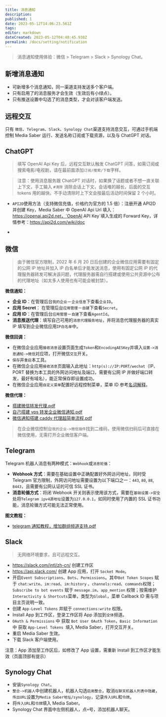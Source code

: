 ```yaml
---
title: 消息通知
description:
published: 1
date: 2023-05-12T14:06:23.561Z
tags:
editor: markdown
dateCreated: 2023-05-12T04:48:45.938Z
permalink: /docs/setting/notification
---
```


> 消息通知使用体验：微信 > Telegram > Slack > Synology Chat。

## 新增消息通知

- 可新增多个消息通知，同一渠道支持发送多个客户端。
- 只有启用了的消息服务才会生效（生效后有小绿点）。
- 只有推送设置中勾选了的消息类型，才会对该客户端发送。

## 远程交互

只有 `微信`、`Telegram`、`Slack`、`Synology Chat`渠道支持消息交互，可通过手机端控制 Media Saber 运行、发送名称订阅或下载资源，以及与 ChatGPT 对话。

## ChatGPT

> 填写 OpenAI Api Key 后，远程交互默认触发 ChatGPT 问答，如需订阅或搜索电影/电视剧，请在最前面添加`订阅/搜索/下载`字样。

> 注意：使用消息服务跟 ChatGPT 对话时，如果换了话题或者不想一直关联上下文，手工输入 `#清除` 消除会话上下文，会话堆的越长，后面的交互 tokens 用的越快。不手动清除时上下文会按最后活动时间保留 2 个小时。

- `API2D`使用方法（支持微信充值，价格约为官方的 1.5 倍）：注册开通 API2D 并创建 Key，Media Saber 中 OpenAI Api Url 填入：https://openai.api2d.net，`OpenAI API Key`填入生成的 Forward Key，详情参考：https://api2d.com/wiki/doc

-

## 微信

> 由于微信官方限制，2022 年 6 月 20 日后创建的企业微信应用需要有固定的公网 IP 地址并加入 IP 白名单后才能发送消息，使用有固定公网 IP 的代理服务器转发可解决该问题，代理服务器需自行搭建或使用公共资源中公布的代理地址（如太多人使用也有可能会被封禁）。

**微信通知：**

- **企业 ID**：在管理后台`我的企业`－`企业信息`下查看`企业ID`。
- **应用 Secret**： 在管理后台`应用管理`－`自建`下查看`Secret`。
- **应用 ID**：在管理后台`应用管理`－`自建`下查看`AgentId`。
- **消息推送代理**：填写自己可用的`消息代理服务地址`，并将消息代理服务器的真实 IP 填写到企业微信应用`IP白名单`中。

**微信回调：**

- 在微信企业应用`接收消息`设置页面生成`Token`和`EncodingAESKey`并填入`设置->消息通知->微信`对应项，打开微信`交互`开关。
- `保存`并`重启`本工具。
- 在微信企业应用`接收消息`页面输入此地址：`http(s)://IP:PORT/wechat`（IP、PORT 替换为本工具的外网访问地址及端口，需要有公网 IP 并做好端口转发，最好有域名），能正常保存即设置成功。
- 在微信企业应用`自定义菜单`配置好远程控制菜单，菜单 ID 参考[名词解释](/docs/other/glossary/#远程交互命令)。

**微信代理：**

- [搭建微信转发代理.pdf](/files/搭建微信转发代理_.pdf)
- [自己搭建 vps 转发企业微信通知.pdf](/files/自己搭建vps转发企业微信通知.pdf)
- [微信通知搭建 caddy 代理超简单流程.pdf](/files/微信通知搭建caddy代理超简单流程.pdf)

> 在企业微信控制台`我的企业->微信插件`找到二维码，使用微信扫码后可直接在微信使用，无需打开企业微信客户端。

## Telegram

Telegram 机器人消息有两种模式：`Webhook`或`消息轮循`：

- **Webhook 方式**：需要在基础设置中正确配置好外网访问地址，同时受 Telegram 官方限制，外网访问地址需要设置为以下端口之一：`443`, `80`, `88`, `8443`，且需要有公网认证的可信 SSL 证书。
- **消息轮循方式**：将闭 Webhook 开关则表示使用该方式，需要在`基础设置->安全`处将`Telegram ipv4源地址`设置为`127.0.0.1`，如同时使用了内置的 SSL 证书功能，消息轮循方式可能无法正常使用。

**图文教程：**

- [telegram 通知教程，增加群组频道支持.pdf](/files/telegram通知教程，增加群组频道支持.pdf)

## Slack

> 无网络环境要求，且可远程交互。

- https://slack.com/intl/zh-cn/ 创建工作区
- https://api.slack.com/ 创建 App 应用，打开 `Socket Mode`。
- 开启`Event Subscriptions`、`Bots`、`Permissions`。其中`Bot Token Scopes` 赋于 `chat:write`、`im:read`、`im:history` 、`channels:read`、`commands`权限；`Subscribe to bot events` 赋于 `message.im`、`app_mention` 权限；按需维护`Interactivity & Shortcuts`菜单，类型为`Global`，菜单 Callback ID 需与项目主页说明一致。
- 创建 `App-Level Tokens` 并赋于 `connections:write` 权限。
- Install App 到工作区，登录工作区将 App 添加到`全体`频道。
- `OAuth & Permissions` 中 获取 `Bot User OAuth Token`，`Basic Information` 中 获取 `App-Level Tokens `填入 Media Saber，打开交互开关。
- 重启 Media Saber 生效。
- 下载 Slack 客户端使用。

注意：App 添加至工作区后，如修改了 App 设置，需重新 Install 到工作区才能生效（页面顶部有提示）

## Synology Chat

- 安装`Synology Chat`。
- `整合->机器人`中创建机器人，机器人勾选`启用整合`，取消`在聊天机器人列表中隐藏`，`传出URL`设置为`Media Saber地址/synology`，记录`传入URL`和`令牌`。
- 将`传入URL`和`令牌`填入 Media Saber。
- Synology Chat 界面中左侧机器人，点`+`号，添加机器人聊天。
